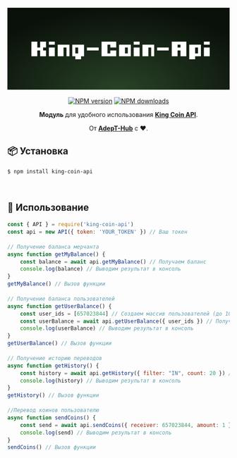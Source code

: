 <p align=center>
<img src="https://raw.githubusercontent.com/asjsit/king-coin-api/6ee46785e24d3afe3f51b1bd9ea53d8e97d9fa55/docs/logo.svg"></img>
</p>
<p align=center>
<a href="https://www.npmjs.com/package/king-coin-api"><img src="https://img.shields.io/npm/v/king-coin-api.svg?style=flat-square" alt="NPM version"></a>
<a href="https://www.npmjs.com/package/king-coin-api"><img src="https://img.shields.io/npm/dt/king-coin-api.svg?style=flat-square" alt="NPM downloads"></a></p>
<div align="center">

**Модуль** для удобного использования **[King Coin API](https://kcbot.ru/docx/)**.
  
От **[AdepT-Hub](https://adept-hub.ru)** с  ❤.

</div>



## 📦 Установка

```sh
$ npm install king-coin-api
```
<br>

## 🚀 Использование

```js
const { API } = require('king-coin-api')
const api = new API({ token: 'YOUR_TOKEN' }) // Ваш токен

// Получение баланса мерчанта
async function getMyBalance() {
    const balance = await api.getMyBalance() // Получаем баланс
    console.log(balance) // Выводим результат в консоль
}
getMyBalance() // Вызов функции

// Получение баланса пользователей
async function getUserBalance() {
    const user_ids = [657023844] // Создаем массив пользователей (до 1000)
    const userBalance = await api.getUserBalance({ user_ids }) // Получаем балансы пользователей
    console.log(userBalance) // Выводим результат в консоль
}
getUserBalance() // Вызов функции

// Получение историю переводов
async function getHistory() {
    const history = await api.getHistory({ filter: "IN", count: 20 }) // Получаем 20 последних пополнений
    console.log(history) // Выводим результат в консоль
}
getHistory() // Вызов функции

//Перевод коинов пользователю
async function sendCoins() {
    const send = await api.sendCoins({ receiver: 657023844, amount: 1 }) // Делаем перевод 1 коин
    console.log(send) // Выводим результат в консоль
}
sendCoins() // Вызов функции

```